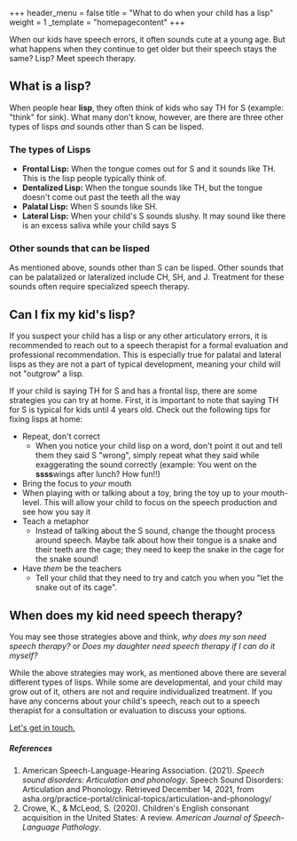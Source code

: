 +++
header_menu = false
title = "What to do when your child has a lisp"
weight = 1
_template = "homepagecontent"
+++

When our kids have speech errors, it often sounds cute at a young age. But what happens when they continue to get older but their speech stays the same? Lisp? Meet speech therapy.

## What is a lisp?

When people hear **lisp**, they often think of kids who say TH for S (example: "think" for sink). What many don't know, however, are there are three other types of lisps _and_ sounds other than S can be lisped.

### The types of Lisps

* **Frontal Lisp:** When the tongue comes out for S and it sounds like TH. This is the lisp people typically think of.
* **Dentalized Lisp:** When the tongue sounds like TH, but the tongue doesn't come out past the teeth all the way
* **Palatal Lisp:** When S sounds like SH.
* **Lateral Lisp:** When your child's S sounds slushy. It may sound like there is an excess saliva while your child says S

### Other sounds that can be lisped

As mentioned above, sounds other than S can be lisped. Other sounds that can be palatalized or lateralized include CH, SH, and J. Treatment for these sounds often require specialized speech therapy.

## Can I fix my kid's lisp?

If you suspect your child has a lisp or any other articulatory errors, it is recommended to reach out to a speech therapist for a formal evaluation and professional recommendation. This is especially true for palatal and lateral lisps as they are not a part of typical development, meaning your child will not "outgrow" a lisp.

If your child is saying TH for S and has a frontal lisp, there are some strategies you can try at home. First, it is important to note that saying TH for S is typical for kids until 4 years old. Check out the following tips for fixing lisps at home:

* Repeat, don't correct
  * When you notice your child lisp on a word, don't point it out and tell them they said S "wrong", simply repeat what they said while exaggerating the sound correctly (example: You went on the **ssss**wings after lunch? How fun!!)
* Bring the focus to _your_ mouth
* When playing with or talking about a toy, bring the toy up to your mouth-level. This will allow your child to focus on the speech production and see how you say it
* Teach a metaphor
  * Instead of talking about the S sound, change the thought process around speech. Maybe talk about how their tongue is a snake and their teeth are the cage; they need to keep the snake in the cage for the snake sound!
* Have _them_ be the teachers
  * Tell your child that they need to try and catch you when you "let the snake out of its cage".

## When does my kid need speech therapy?

You may see those strategies above and think, _why does my son need speech therapy?_ or _Does my daughter need speech therapy_ _if I can do it myself?_

While the above strategies may work, as mentioned above there are several different types of lisps. While some are developmental, and your child may grow out of it, others are not and require individualized treatment. If you have any concerns about your child's speech, reach out to a speech therapist for a consultation or evaluation to discuss your options.

[Let's get in touch.](/#let-s-get-in-touch)

##### References

1. American Speech-Language-Hearing Association. (2021). _Speech sound disorders: Articulation and phonology_. Speech Sound Disorders: Articulation and Phonology. Retrieved December 14, 2021, from asha.org/practice-portal/clinical-topics/articulation-and-phonology/
2. Crowe, K., & McLeod, S. (2020). Children's English consonant acquisition in the United States: A review. _American Journal of Speech-Language Pathology_.
